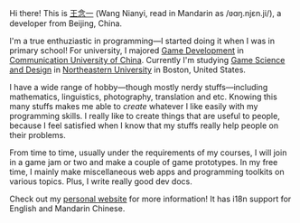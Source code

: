 Hi there!
This is <u>王念一</u> (Wang Nianyi, read in Mandarin as /ʋɑŋ.njɛn.ji/), a developer from Beijing, China.

I'm a true enthuziastic in programming—I started doing it when I was in primary school!
For university, I majored <u>Game Development</u> in <u>Communication University of China</u>.
Currently I'm studying <u>Game Science and Design</u> in <u>Northeastern University</u> in Boston, United States.

I have a wide range of hobby—though mostly nerdy stuffs—including mathematics, linguistics, photography, translation and etc.
Knowing this many stuffs makes me able to *create* whatever I like easily with my programming skills.
I really like to create things that are useful to people, because I feel satisfied when I know that my stuffs really help people on their problems.

From time to time, usually under the requirements of my courses, I will join in a game jam or two and make a couple of game prototypes.
In my free time, I mainly make miscellaneous web apps and programming toolkits on various topics.
Plus, I write really good dev docs.

Check out my [personal website](http://wangnianyi2001.com/) for more information!
It has i18n support for English and Mandarin Chinese.
